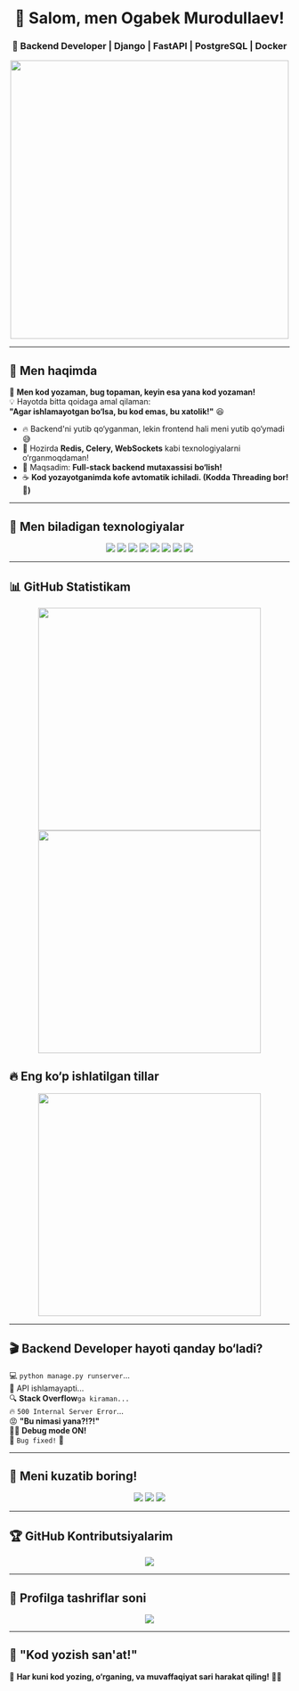 <h1 align="center">👋 Salom, men Ogabek Murodullaev!</h1>
<h3 align="center">🚀 Backend Developer | Django | FastAPI | PostgreSQL | Docker</h3>

<p align="center">
  <img src="https://media.giphy.com/media/3o7abKhOpu0NwenH3O/giphy.gif" width="500">
</p>

---

## 🤖 **Men haqimda**
🚀 **Men kod yozaman, bug topaman, keyin esa yana kod yozaman!**  
💡 Hayotda bitta qoidaga amal qilaman:  
**"Agar ishlamayotgan bo‘lsa, bu kod emas, bu xatolik!"** 😆  

- 🔥 Backend'ni yutib qo‘yganman, lekin frontend hali meni yutib qo‘ymadi 😅  
- 🌱 Hozirda **Redis, Celery, WebSockets** kabi texnologiyalarni o‘rganmoqdaman!  
- 🎯 Maqsadim: **Full-stack backend mutaxassisi bo‘lish!**  
- ☕ **Kod yozayotganimda kofe avtomatik ichiladi. (Kodda Threading bor! 🤣)**  

---

## 🧠 **Men biladigan texnologiyalar**  

<p align="center">
  <img src="https://img.shields.io/badge/Python-3776AB?style=for-the-badge&logo=python&logoColor=white">
  <img src="https://img.shields.io/badge/Django-092E20?style=for-the-badge&logo=django&logoColor=white">
  <img src="https://img.shields.io/badge/DRF-092E20?style=for-the-badge&logo=django&logoColor=white">
  <img src="https://img.shields.io/badge/FastAPI-009688?style=for-the-badge&logo=fastapi&logoColor=white">
  <img src="https://img.shields.io/badge/PostgreSQL-316192?style=for-the-badge&logo=postgresql&logoColor=white">
  <img src="https://img.shields.io/badge/Docker-2496ED?style=for-the-badge&logo=docker&logoColor=white">
  <img src="https://img.shields.io/badge/HTML5-E34F26?style=for-the-badge&logo=html5&logoColor=white">
  <img src="https://img.shields.io/badge/CSS3-1572B6?style=for-the-badge&logo=css3&logoColor=white">
</p>

---

## 📊 **GitHub Statistikam**  
<p align="center">
  <img src="https://github-readme-stats.vercel.app/api?username=OgabekMurodullaev&show_icons=true&theme=radical" width="400">
  <img src="https://github-readme-streak-stats.herokuapp.com/?user=OgabekMurodullaev&theme=radical" width="400">
</p>

## 🔥 **Eng ko‘p ishlatilgan tillar**  
<p align="center">
  <img src="https://github-readme-stats.vercel.app/api/top-langs/?username=OgabekMurodullaev&layout=compact&theme=tokyonight" width="400">
</p>

---

## 🎬 **Backend Developer hayoti qanday bo‘ladi?**  
💻 `python manage.py runserver`...  
🤔 API ishlamayapti...  
🔍 **Stack Overflow**`ga kiraman...`  
🔥 `500 Internal Server Error`...  
😡 **"Bu nimasi yana?!?!"**  
👨‍💻 **Debug mode ON!**  
🚀 `Bug fixed!` 🎉  

---

## 🤩 **Meni kuzatib boring!**  
<p align="center">
  <a href="https://t.me/OgabekMurodullayev"><img src="https://img.shields.io/badge/Telegram-2CA5E0?style=for-the-badge&logo=telegram&logoColor=white"></a>
  <a href="https://linkedin.com/in/Ogabek-Murodullaev"><img src="https://img.shields.io/badge/LinkedIn-0077B5?style=for-the-badge&logo=linkedin&logoColor=white"></a>
  <a href="https://github.com/OgabekMurodullaev"><img src="https://img.shields.io/github/followers/OgabekMurodullaev?style=social"></a>
</p>

---

## 🏆 **GitHub Kontributsiyalarim**  
<p align="center">
  <img src="https://github-profile-summary-cards.vercel.app/api/cards/profile-details?username=OgabekMurodullaev&theme=dracula">
</p>

---

## 👀 **Profilga tashriflar soni**  
<p align="center">
  <img src="https://visitor-badge.glitch.me/badge?page_id=OgabekMurodullaev">
</p>

---

## 🎯 **"Kod yozish san'at!"**  
🚀 **Har kuni kod yozing, o‘rganing, va muvaffaqiyat sari harakat qiling!** 💪😎  

